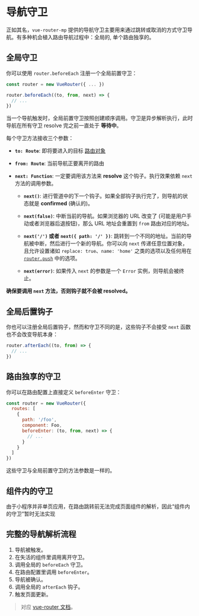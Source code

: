 # 导航守卫

正如其名，`vue-router-mp` 提供的导航守卫主要用来通过跳转或取消的方式守卫导航。有多种机会植入路由导航过程中：全局的, 单个路由独享的。

## 全局守卫

你可以使用 `router.beforeEach` 注册一个全局前置守卫：

``` js
const router = new VueRouter({ ... })

router.beforeEach((to, from, next) => {
  // ...
})
```

当一个导航触发时，全局前置守卫按照创建顺序调用。守卫是异步解析执行，此时导航在所有守卫 resolve 完之前一直处于 **等待中**。

每个守卫方法接收三个参数：

- **`to: Route`**: 即将要进入的目标 [路由对象](../../api/#路由对象)

- **`from: Route`**: 当前导航正要离开的路由

- **`next: Function`**: 一定要调用该方法来 **resolve** 这个钩子。执行效果依赖 `next` 方法的调用参数。

  - **`next()`**: 进行管道中的下一个钩子。如果全部钩子执行完了，则导航的状态就是 **confirmed** (确认的)。

  - **`next(false)`**: 中断当前的导航。如果浏览器的 URL 改变了 (可能是用户手动或者浏览器后退按钮)，那么 URL 地址会重置到 `from` 路由对应的地址。

  - **`next('/')` 或者 `next({ path: '/' })`**: 跳转到一个不同的地址。当前的导航被中断，然后进行一个新的导航。你可以向 `next` 传递任意位置对象，且允许设置诸如 `replace: true`、`name: 'home'` 之类的选项以及任何用在 [`router.push`](../../api/#router-push) 中的选项。

  - **`next(error)`**: 如果传入 `next` 的参数是一个 `Error` 实例，则导航会被终止。

**确保要调用 `next` 方法，否则钩子就不会被 resolved。**

## 全局后置钩子

你也可以注册全局后置钩子，然而和守卫不同的是，这些钩子不会接受 `next` 函数也不会改变导航本身：

``` js
router.afterEach((to, from) => {
  // ...
})
```

## 路由独享的守卫

你可以在路由配置上直接定义 `beforeEnter` 守卫：

``` js
const router = new VueRouter({
  routes: [
    {
      path: '/foo',
      component: Foo,
      beforeEnter: (to, from, next) => {
        // ...
      }
    }
  ]
})
```

这些守卫与全局前置守卫的方法参数是一样的。

## 组件内的守卫

由于小程序并非单页应用，在路由跳转前无法完成页面组件的解析，因此“组件内的守卫”暂时无法实现

## 完整的导航解析流程

1. 导航被触发。
2. 在失活的组件里调用离开守卫。
3. 调用全局的 `beforeEach` 守卫。
4. 在路由配置里调用 `beforeEnter`。
5. 导航被确认。
6. 调用全局的 `afterEach` 钩子。
7. 触发页面更新。

> 对应 [vue-router 文档](https://router.vuejs.org/zh/guide/advanced/navigation-guards.html)。
